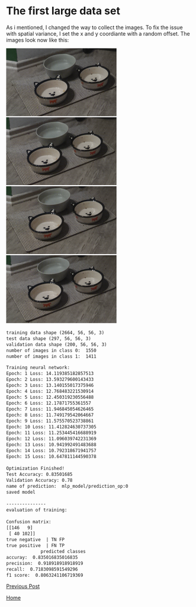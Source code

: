 # The first large data set

As i mentioned, I changed the way to collect the images. To fix the issue with spatial variance, I set the x and y coordiante with a random offset. The images look now like this:


![Figure 1](/images/2018-12-01/1.png) ![Figure 1](/images/2018-12-01/2.png)
![Figure 1](/images/2018-12-01/3.png) ![Figure 1](/images/2018-12-01/4.png)


```console
training data shape (2664, 56, 56, 3)
test data shape (297, 56, 56, 3)
validation data shape (200, 56, 56, 3)
number of images in class 0:  1550
number of images in class 1:  1411
```

```console
Training neural network:
Epoch: 1 Loss: 14.119385182857513
Epoch: 2 Loss: 13.593279600143433
Epoch: 3 Loss: 13.140155017375946
Epoch: 4 Loss: 12.768483221530914
Epoch: 5 Loss: 12.450319230556488
Epoch: 6 Loss: 12.17871755361557
Epoch: 7 Loss: 11.946845054626465
Epoch: 8 Loss: 11.749179542064667
Epoch: 9 Loss: 11.575570523738861
Epoch: 10 Loss: 11.412824630737305
Epoch: 11 Loss: 11.253445416688919
Epoch: 12 Loss: 11.096039742231369
Epoch: 13 Loss: 10.941992491483688
Epoch: 14 Loss: 10.792318671941757
Epoch: 15 Loss: 10.647811144590378

Optimization Finished!
Test Accuracy: 0.83501685
Validation Accuracy: 0.78
name of prediction:  mlp_model/prediction_op:0
saved model

---------------
evaluation of training:

Confusion matrix:
[[146   9]
 [ 40 102]]
true negative  | TN FP
true positive  | FN TP
             predicted classes
accuray:  0.835016835016835
precision:  0.918918918918919
recall:  0.7183098591549296
f1 score:  0.8063241106719369

```





[Previous Post](https://felix-ha.github.io/2018/11/10/cat_detector_first_network)

[Home](https://felix-ha.github.io)